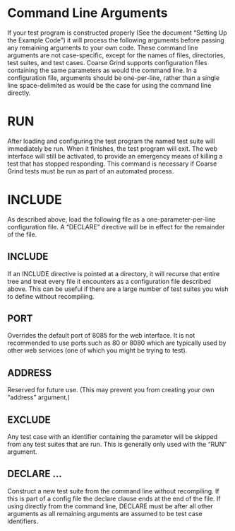 # Command Line Arguments

If your test program is constructed properly (See the document “Setting Up the Example Code”) it will process the following arguments before passing any remaining arguments to your own code. These command line arguments are not case-specific, except for the names of files, directories, test suites, and test cases.
Coarse Grind supports configuration files containing the same parameters as would the command line. In a configuration file, arguments should be one-per-line, rather than a single line space-delimited as would be the case for using the command line directly.

# RUN <test suite name>

After loading and configuring the test program the named test suite will immediately be run. When it finishes, the test program will exit. The web interface will still be activated, to provide an emergency means of killing a test that has stopped responding. This command is necessary if Coarse Grind tests must be run as part of an automated process.

# INCLUDE <filename>

As described above, load the following file as a one-parameter-per-line configuration file. A “DECLARE” directive will be in effect for the remainder of the file.

## INCLUDE <directory>

If an INCLUDE directive is pointed at a directory, it will recurse that entire tree and treat every file it encounters as a configuration file described above. This can be useful if there are a large number of test suites you wish to define without recompiling.

## PORT <port number>

Overrides the default port of 8085 for the web interface. It is not recommended to use ports such as 80 or 8080 which are typically used by other web services (one of which you might be trying to test).
 
## ADDRESS <address>

Reserved for future use. (This may prevent you from creating your own “address” argument.)

## EXCLUDE <test case identifier partial>

Any test case with an identifier containing the <test case identifier partial> parameter will be skipped from any test suites that are run. This is generally only used with the “RUN” argument.

## DECLARE <test suite name> <test case identifier> <test case identifier> <test case identifier> ...

Construct a new test suite from the command line without recompiling. If this is part of a config file the declare clause ends at the end of the file. If using directly from the command line, DECLARE must be after all other arguments as all remaining arguments are assumed to be test case identifiers.
